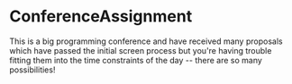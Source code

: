 # ConferenceAssignment
This is a big programming conference and have received many proposals which have passed the initial screen process but you're having trouble fitting them into the time constraints of the day -- there are so many possibilities! 
